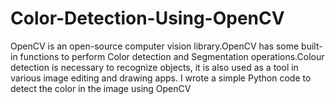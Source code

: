 # Color-Detection-Using-OpenCV
OpenCV is an open-source computer vision library.OpenCV has some built-in functions to perform Color detection and Segmentation operations.Colour detection is necessary to recognize objects, it is also used as a tool in various image editing and drawing apps. I wrote a simple Python code to detect the color in the image using OpenCV

